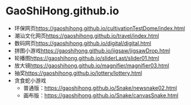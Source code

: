 # GaoShiHong.github.io
<ul>
    <li><span>环保网页</span><a href="https://gaoshihong.github.io/cultivationTestDome/index.html">https://gaoshihong.github.io/cultivationTestDome/index.html</a></li>
    <li><span>潮汕文化网页</span><a href="https://gaoshihong.github.io/travel/index.html">https://gaoshihong.github.io/travel/index.html</a></li>
    <li><span>数码网页</span><a href="https://gaoshihong.github.io/digital/digital.html">https://gaoshihong.github.io/digital/digital.html</a></li>
    <li><span>拼图小游戏</span><a href="https://gaoshihong.github.io/jigsaw/jigsawDrop.html">https://gaoshihong.github.io/jigsaw/jigsawDrop.html</a></li>
    <li><span>轮播图</span><a href="https://gaoshihong.github.io/sliderLast/slider01.html">https://gaoshihong.github.io/sliderLast/slider01.html</a></li>
    <li><span>放大镜</span><a href="https://gaoshihong.github.io/magnifier/magnifier03.html">https://gaoshihong.github.io/magnifier/magnifier03.html</a></li>
    <li><span>抽奖</span><a href="https://gaoshihong.github.io/lottery/lottery.html">https://gaoshihong.github.io/lottery/lottery.html</a></li>
    <li>贪食蛇小游戏
        <ul>
            <li><span>普通版：</span><a href="https://gaoshihong.github.io/Snake/newsnake02.html">https://gaoshihong.github.io/Snake/newsnake02.html</a></li>
            <li><span>画布版：</span><a href="https://gaoshihong.github.io/Snake/canvasSnake.html">https://gaoshihong.github.io/Snake/canvasSnake.html</a></li>
        </ul>
    </li>
</ul>
